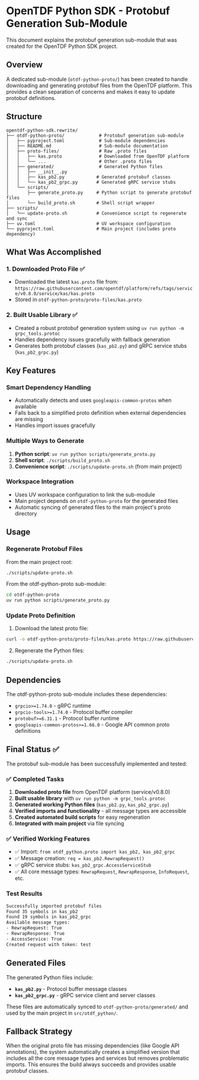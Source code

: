 # OpenTDF Python SDK - Protobuf Generation Sub-Module

This document explains the protobuf generation sub-module that was created for the OpenTDF Python SDK project.

## Overview

A dedicated sub-module (`otdf-python-proto/`) has been created to handle downloading and generating protobuf files from the OpenTDF platform. This provides a clean separation of concerns and makes it easy to update protobuf definitions.

## Structure

```
opentdf-python-sdk.rewrite/
├── otdf-python-proto/             # Protobuf generation sub-module
│   ├── pyproject.toml             # Sub-module dependencies
│   ├── README.md                  # Sub-module documentation
│   ├── proto-files/               # Raw .proto files
│   │   ├── kas.proto              # Downloaded from OpenTDF platform
│   │   └── ...                    # Other .proto files
│   ├── generated/                 # Generated Python files
│   │   ├── __init__.py
│   │   ├── kas_pb2.py            # Generated protobuf classes
│   │   └── kas_pb2_grpc.py       # Generated gRPC service stubs
│   └── scripts/
│       ├── generate_proto.py     # Python script to generate protobuf files
│       └── build_proto.sh        # Shell script wrapper
├── scripts/
│   └── update-proto.sh           # Convenience script to regenerate and sync
├── uv.toml                       # UV workspace configuration
└── pyproject.toml                # Main project (includes proto dependency)
```

## What Was Accomplished

### 1. Downloaded Proto File ✅
- Downloaded the latest `kas.proto` file from: `https://raw.githubusercontent.com/opentdf/platform/refs/tags/service/v0.8.0/service/kas/kas.proto`
- Stored in `otdf-python-proto/proto-files/kas.proto`

### 2. Built Usable Library ✅
- Created a robust protobuf generation system using `uv run python -m grpc_tools.protoc`
- Handles dependency issues gracefully with fallback generation
- Generates both protobuf classes (`kas_pb2.py`) and gRPC service stubs (`kas_pb2_grpc.py`)

## Key Features

### Smart Dependency Handling
- Automatically detects and uses `googleapis-common-protos` when available
- Falls back to a simplified proto definition when external dependencies are missing
- Handles import issues gracefully

### Multiple Ways to Generate
1. **Python script**: `uv run python scripts/generate_proto.py`
2. **Shell script**: `./scripts/build_proto.sh`
3. **Convenience script**: `./scripts/update-proto.sh` (from main project)

### Workspace Integration
- Uses UV workspace configuration to link the sub-module
- Main project depends on `otdf-python-proto` for the generated files
- Automatic syncing of generated files to the main project's proto directory

## Usage

### Regenerate Protobuf Files

From the main project root:
```bash
./scripts/update-proto.sh
```

From the otdf-python-proto sub-module:
```bash
cd otdf-python-proto
uv run python scripts/generate_proto.py
```

### Update Proto Definition

1. Download the latest proto file:
```bash
curl -o otdf-python-proto/proto-files/kas.proto https://raw.githubusercontent.com/opentdf/platform/refs/tags/service/v0.8.0/service/kas/kas.proto
```

2. Regenerate the Python files:
```bash
./scripts/update-proto.sh
```

## Dependencies

The otdf-python-proto sub-module includes these dependencies:
- `grpcio>=1.74.0` - gRPC runtime
- `grpcio-tools>=1.74.0` - Protocol buffer compiler
- `protobuf>=6.31.1` - Protocol buffer runtime
- `googleapis-common-protos>=1.66.0` - Google API common proto definitions

## Final Status ✅

The protobuf sub-module has been successfully implemented and tested:

### ✅ Completed Tasks
1. **Downloaded proto file** from OpenTDF platform (service/v0.8.0)
2. **Built usable library** with `uv run python -m grpc_tools.protoc`
3. **Generated working Python files** (`kas_pb2.py`, `kas_pb2_grpc.py`)
4. **Verified imports and functionality** - all message types are accessible
5. **Created automated build scripts** for easy regeneration
6. **Integrated with main project** via file syncing

### ✅ Verified Working Features
- ✅ Import: `from otdf_python.proto import kas_pb2, kas_pb2_grpc`
- ✅ Message creation: `req = kas_pb2.RewrapRequest()`
- ✅ gRPC service stubs: `kas_pb2_grpc.AccessServiceStub`
- ✅ All core message types: `RewrapRequest`, `RewrapResponse`, `InfoRequest`, etc.

### Test Results
```bash
Successfully imported protobuf files
Found 35 symbols in kas_pb2
Found 19 symbols in kas_pb2_grpc
Available message types:
- RewrapRequest: True
- RewrapResponse: True
- AccessService: True
Created request with token: test
```

## Generated Files

The generated Python files include:
- **`kas_pb2.py`** - Protocol buffer message classes
- **`kas_pb2_grpc.py`** - gRPC service client and server classes

These files are automatically synced to `otdf-python-proto/generated/` and used by the main project in `src/otdf_python/`.

## Fallback Strategy

When the original proto file has missing dependencies (like Google API annotations), the system automatically creates a simplified version that includes all the core message types and services but removes problematic imports. This ensures the build always succeeds and provides usable protobuf classes.
